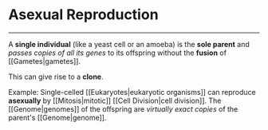 # Asexual Reproduction
---
A **single individual** (like a yeast cell or an amoeba) is the **sole parent** and *passes copies of all its genes* to its offspring without the **fusion** of [[Gametes|gametes]].

This can give rise to a **clone**.

Example:
Single-celled [[Eukaryotes|eukaryotic organisms]] can reproduce **asexually** by [[Mitosis|mitotic]] [[Cell Division|cell division]]. The [[Genome|genomes]] of the offspring are *virtually exact copies* of the parent's [[Genome|genome]].